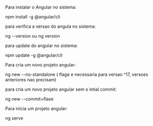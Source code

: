 Para instalar o Angular no sistema:

npm install -g @angular/cli

para verifica a versao do angula no sistema:

ng --version ou ng version

para update do angular no sistema:

npm update -g @angular/cli

Para cria um novo projeto angular:

ng new <nome-do-projeto> --no-standalone ( flage e necessaria para versao ^17, versoes anteriores nao precisam)

para cria um novo projeto angular sem o intial commit:

ng new <nome-do-projeto> --commit=flase

Para inicia um projeto angular:

ng serve